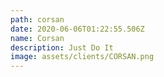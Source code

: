 ```yaml
---
path: corsan
date: 2020-06-06T01:22:55.506Z
name: Corsan
description: Just Do It
image: assets/clients/CORSAN.png
---
```

